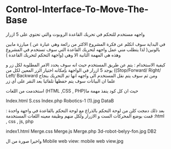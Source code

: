 # Control-Interface-To-Move-The-Base
واجهه مستخدم للتحكم في تحريك القاعدة الروبوت والتي تحتوي على 5 ازرار 

في البداية سوف اتكلم عن فكرة المشروع الاكثر من رائعة وهي عبارة عن )  مبارزة مابين بالونين( لذا يتطلب مني عمل واجهه لتحريك 
القاعدة  التي سوف تستخدم في المشروع وهذه هي المهمة الثانية الا وهي (واجهة التحكم لتحريك القاعدة ) 

كيفية الاستخدام : يتم عن طريق المستخدم حيث انه سوف يحدد الامر المطلوبة لكل زر و يوجد 5 ازرار في الواجهة بإمكانه اختيار الزر المعين  لكل من ((Stop/Forward/ Right/ Left/ Backward  ومن ثم سوف يتم نقل المستخدم الى واجهه انها تم التحريك بنجاح علما ان البيانات سوف يتم حفظها تلقائيا بعد النقر على أي زر 

استخدمت من اللغات (HTML ,CSS , PHP)حيث ان كل كود ينفذ مهمة ما 

Index.html
S.css
Index.php
Robotics-1 (1).jpg
DataB


بعد ذلك دمجت كلن من لوحة التحكم بالذراع مع لوحة التحكم بالقاعدة في واجهة واحدة :
قمت بوضع المحركات الست و الازرار ولكل منهم وظيفة معينه 
اللغات المستخدمة :html , css , js, php 

index1.html
Merge.css
Merge.js
Merge.php
3d-robot-belyy-fon.jpg
DB2


واخيرا صورة من ال Mobile web view: 
mobile web view.jpg
